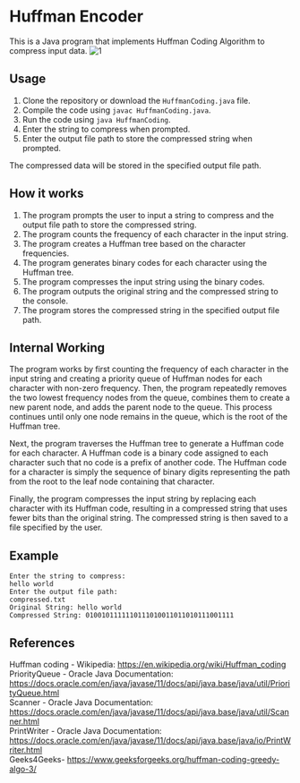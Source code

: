 # Huffman Encoder

This is a Java program that implements Huffman Coding Algorithm to compress input data.
![1](https://github.com/fari03/Huffman-Encoder/assets/92734995/3fb4d3e1-fc8c-4ace-b1df-60778735a72a)


## Usage

1. Clone the repository or download the `HuffmanCoding.java` file.
2. Compile the code using `javac HuffmanCoding.java`.
3. Run the code using `java HuffmanCoding`.
4. Enter the string to compress when prompted.
5. Enter the output file path to store the compressed string when prompted.

The compressed data will be stored in the specified output file path.

## How it works

1. The program prompts the user to input a string to compress and the output file path to store the compressed string.
2. The program counts the frequency of each character in the input string.
3. The program creates a Huffman tree based on the character frequencies.
4. The program generates binary codes for each character using the Huffman tree.
5. The program compresses the input string using the binary codes.
6. The program outputs the original string and the compressed string to the console.
7. The program stores the compressed string in the specified output file path.

## Internal Working

The program works by first counting the frequency of each character in the input string and creating a priority queue of Huffman nodes for each character with non-zero frequency. Then, the program repeatedly removes the two lowest frequency nodes from the queue, combines them to create a new parent node, and adds the parent node to the queue. This process continues until only one node remains in the queue, which is the root of the Huffman tree.

Next, the program traverses the Huffman tree to generate a Huffman code for each character. A Huffman code is a binary code assigned to each character such that no code is a prefix of another code. The Huffman code for a character is simply the sequence of binary digits representing the path from the root to the leaf node containing that character.

Finally, the program compresses the input string by replacing each character with its Huffman code, resulting in a compressed string that uses fewer bits than the original string. The compressed string is then saved to a file specified by the user.


## Example

```
Enter the string to compress:
hello world
Enter the output file path:
compressed.txt
Original String: hello world
Compressed String: 0100101111110111010011011010111001111
```

## References
Huffman coding - Wikipedia: https://en.wikipedia.org/wiki/Huffman_coding<br>
PriorityQueue - Oracle Java Documentation: https://docs.oracle.com/en/java/javase/11/docs/api/java.base/java/util/PriorityQueue.html<br>
Scanner - Oracle Java Documentation: https://docs.oracle.com/en/java/javase/11/docs/api/java.base/java/util/Scanner.html<br>
PrintWriter - Oracle Java Documentation: https://docs.oracle.com/en/java/javase/11/docs/api/java.base/java/io/PrintWriter.html<br>
Geeks4Geeks- https://www.geeksforgeeks.org/huffman-coding-greedy-algo-3/
